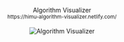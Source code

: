 <p align="center">
Algorithm Visualizer <br/>
<small>https://himu-algorithm-visualizer.netlify.com/</small> <br/><br/>
<img src="https://github.com/iamhimateja/algorithm-visualizer/raw/master/ezgif-6-cbe46f660782.gif" alt="Algorithm Visualizer">
</p>
